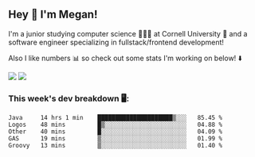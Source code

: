 ## Hey 👋 I'm Megan! 
I'm a junior studying computer science 👩🏻‍💻 at Cornell University 🐻 and a software engineer specializing in fullstack/frontend development!

Also I like numbers 📊 so check out some stats I'm working on below! ⬇️

<img src="https://github-readme-stats.meganyin13.vercel.app/api?username=meganyin13&show_icons=true&hide=stars&count_private=true" />

<img src="https://github-readme-stats.meganyin13.vercel.app/api/top-langs/?username=meganyin13&layout=compact&hide=Jupyter%20Notebook" />

### This week's dev breakdown 🖥:
<!--START_SECTION:waka-->
```text
Java     14 hrs 1 min    █████████████████████▒░░░   85.45 % 
Logos    48 mins         █▒░░░░░░░░░░░░░░░░░░░░░░░   04.88 % 
Other    40 mins         █░░░░░░░░░░░░░░░░░░░░░░░░   04.09 % 
GAS      19 mins         ▒░░░░░░░░░░░░░░░░░░░░░░░░   01.99 % 
Groovy   13 mins         ▒░░░░░░░░░░░░░░░░░░░░░░░░   01.40 % 
```
<!--END_SECTION:waka-->
